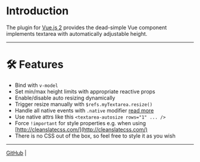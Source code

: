 # Introduction

The plugin for [Vue.js 2](http://vuejs.org) provides the dead-simple Vue component implements textarea with automatically adjustable height.

---

# 🛠 Features

- Bind with `v-model`
- Set min/max height limits with appropriate reactive props
- Enable/disable auto resizing dynamically
- Trigger resize manually with `$refs.myTextarea.resize()`
- Handle all native events with `.native` modifier [read more](https://vuejs.org/v2/guide/components.html#Binding-Native-Events-to-Components)
- Use native attrs like this `<textarea-autosize rows="1" ... />`
- Force `!important` for style properties e.g. when using [http://cleanslatecss.com/](http://cleanslatecss.com/)
- There is no CSS out of the box, so feel free to style it as you wish

---

[GitHub](https://github.com/sameignatovich/vue2-textarea-autosize/) |
